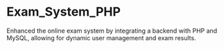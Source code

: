 # Exam_System_PHP
Enhanced the online exam system by integrating a backend with PHP and MySQL, allowing for dynamic user management and exam results.
